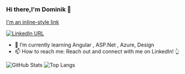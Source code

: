### Hi there,I'm Dominik 👋 
[I'm an inline-style link](https://www.google.com)

[![LinkedIn URL](https://img.shields.io/static/v1?color=blue&label=linkedin&logo=linkedin&logoColor=white&style=for-the-badge&message=Connect)](https://pl.linkedin.com/in/dominik-wiklinski)


- 🌱 I’m currently learning Angular , ASP.Net , Azure, Design 
- 📫 How to reach me: Reach out and connect with me on LinkedIn! 👆


![GitHub Stats](https://github-readme-stats.vercel.app/api?username=domel2222&theme=chartreuse-dark&show_icons=true&count_private=true)
![Top Langs](https://github-readme-stats.vercel.app/api/top-langs/?username=domel2222&layout=compact)
